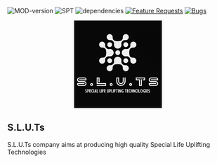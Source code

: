 ![MOD-version](https://img.shields.io/badge/MOD%20version-1.2.0-green) ![SPT](https://img.shields.io/badge/SPT%20version-3.7.1-blue) ![dependencies](https://img.shields.io/badge/dependencies-none-green) [![Feature Requests](https://img.shields.io/github/issues/Bulld0z3r-SPT/S.L.U.Ts/feature-request.svg)](https://github.com/Bulld0z3r-SPT/S.L.U.Ts/issues?q=is%3Aopen+is%3Aissue+label%3Afeature-request+sort%3Areactions-%2B1-desc) [![Bugs](https://img.shields.io/github/issues/Bulld0z3r-SPT/S.L.U.Ts/bug.svg)](https://github.com/Bulld0z3r-SPT/S.L.U.Ts/issues?utf8=✓&q=is%3Aissue+is%3Aopen+label%3Abug)

<p align="center">
    <img src="https://raw.githubusercontent.com/Bulld0z3r-SPT/S.L.U.Ts/main/content/SLUTs_x200.png" height="200">
</p>

## S.L.U.Ts
S.L.U.Ts company aims at producing high quality Special Life Uplifting Technologies


